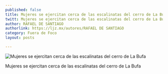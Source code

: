 ```yaml
---
published: false
title: Mujeres se ejercitan cerca de las escalinatas del cerro de La Bufa
twitt: Mujeres se ejercitan cerca de las escalinatas del cerro de La Bufa
author: RAFAEL DE SANTIAGO
authorlink: https://ljz.mx/autores/RAFAEL DE SANTIAGO
category: Fuera de Foco
layout: posts

---
```


![Mujeres se ejercitan cerca de las escalinatas del cerro de La Bufa](http://i.imgur.com/umkUbKom.jpg)

Mujeres se ejercitan cerca de las escalinatas del cerro de La Bufa
